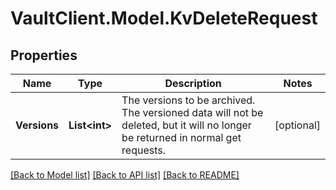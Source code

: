 # VaultClient.Model.KvDeleteRequest

## Properties

Name | Type | Description | Notes
------------ | ------------- | ------------- | -------------
**Versions** | **List&lt;int&gt;** | The versions to be archived. The versioned data will not be deleted, but it will no longer be returned in normal get requests. | [optional] 

[[Back to Model list]](../README.md#documentation-for-models) [[Back to API list]](../README.md#documentation-for-api-endpoints) [[Back to README]](../README.md)

